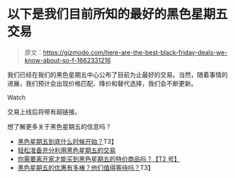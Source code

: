 # 以下是我们目前所知的最好的黑色星期五交易

> 原文：<https://gizmodo.com/here-are-the-best-black-friday-deals-we-know-about-so-f-1662331216>

我们已经在我们的黑色星期五中心公布了目前为止最好的交易。当然，随着事情的进展，我们预计会出现价格匹配、降价和替代选择，我们会不断更新。

Watch

交易上线后将带有超链接。

想了解更多关于黑色星期五的信息吗？

*   [黑色星期五到底什么时候开始？](http://deals.kinja.com/when-does-black-friday-really-start-1659199965)T3】
*   [轻松准备充分利用黑色星期五的交易](http://deals.kinja.com/easy-preparation-to-get-the-most-out-of-black-fridays-d-1655123031)
*   [你需要离开家才能买到黑色星期五的特价商品吗？【T2 号】](http://deals.kinja.com/do-you-need-to-leave-the-house-to-get-black-fridays-bes-1660767749)
*   [黑色星期五的优惠有多棒？他们值得等待吗？](https://theinventory.com/how-good-are-black-fridays-deals-really-1661242597)T3】